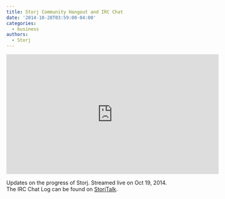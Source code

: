 ```yaml
---
title: Storj Community Hangout and IRC Chat
date: '2014-10-28T03:59:00-04:00'
categories:
  - business
authors:
  - Storj
---
```

<iframe width="560" height="315" src="https://www.youtube.com/embed/YV31XYDmRkM" frameborder="0" allow="autoplay; encrypted-media" allowfullscreen></iframe>

Updates on the progress of Storj. Streamed live on Oct 19, 2014.  
The IRC Chat Log can be found on [StorjTalk](https://storjtalk.org/index.php?topic=1889.0).
